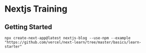 # Nextjs Training

## Getting Started

```
npx create-next-app@latest nextjs-blog --use-npm --example "https://github.com/vercel/next-learn/tree/master/basics/learn-starter"
```
